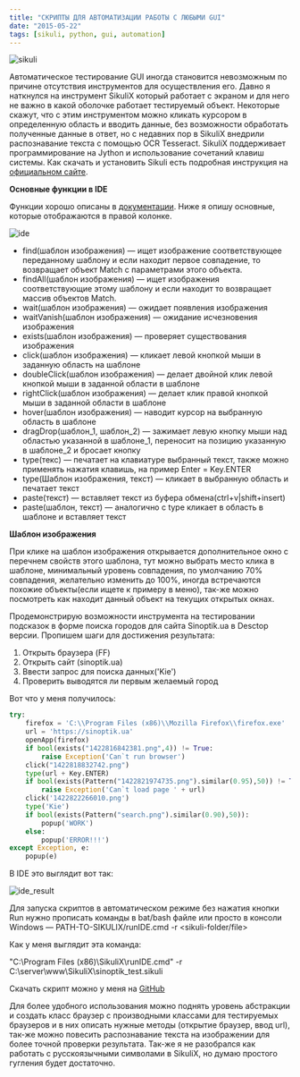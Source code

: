 ```yaml
---
title: "СКРИПТЫ ДЛЯ АВТОМАТИЗАЦИИ РАБОТЫ С ЛЮБЫМИ GUI"
date: "2015-05-22"
tags: [sikuli, python, gui, automation]
---
```


![sikuli](/img/sikuli.png)

Автоматическое тестирование GUI иногда становится невозможным по причине отсутствия инструментов для осуществления его. Давно я наткнулся на инструмент SikuliX который работает с экраном и для него не важно в какой оболочке работает тестируемый объект. Некоторые скажут, что с этим инструментом можно кликать курсором в определенную область и вводить данные, без возможности обработать полученные данные в ответ, но с недавних пор в SikuliX внедрили распознавание текста с помощью OCR Tesseract. SikuliX поддерживает программирование на Jython и использование сочетаний клавиш системы. Как скачать и установить Sikuli есть подробная инструкция на [официальном сайте](http://sikulix.com/quickstart/).

__Основные функции в IDE__

Функции хорошо описаны в [документации](http://doc.sikuli.org/). Ниже я опишу основные, которые отображаются в правой колонке.

![ide](/img/ide.png)

- find(шаблон изображения) — ищет изображение соответствующее переданному шаблону и если находит первое совпадение, то возвращает объект Match с параметрами этого объекта.
- findAll(шаблон изображения) — ищет изображения соответствующие этому шаблону и если находит то возвращает массив объектов Match.
- wait(шаблон изображения) — ожидает появления изображения
- waitVanish(шаблон изображения) — ожидание исчезновения изображения
- exists(шаблон изображения) — проверяет существования изображения
- click(шаблон изображения) — кликает левой кнопкой мыши в заданную область на шаблоне
- doubleClick(шаблон изображения) — делает двойной клик левой кнопкой мыши в заданной области в шаблоне
- rightClick(шаблон изображения) — делает клик правой кнопкой мыши в заданной области в шаблоне
- hover(шаблон изображения) — наводит курсор на выбранную область в шаблоне
- dragDrop(шаблон_1, шаблон_2) — зажимает левую кнопку мыши над областью указанной в шаблоне_1, переносит на позицию указанную в шаблоне_2 и бросает кнопку
- type(текс) — печатает на клавиатуре выбранный текст, также можно применять нажатия клавишь, на пример Enter = Key.ENTER
- type(Шаблон изображения, текст) — кликает в выбранную область и печатает текст
- paste(текст) — вставляет текст из буфера обмена(ctrl+v|shift+insert)
- paste(шаблон, текст) — аналогично с type кликает в область в шаблоне и вставляет текст

__Шаблон изображения__

При клике на шаблон изображения открывается дополнительное окно с перечнем свойств этого шаблона, тут можно выбрать место клика в шаблоне, минимальный уровень совпадения,
по умолчанию 70% совпадения, желательно изменить до 100%, иногда встречаются похожие объекты(если ищете к примеру в меню), так-же можно посмотреть как находит данный объект
на текущих открытых окнах.

Продемонстрирую возможности инструмента на тестировании подсказок в форме поиска городов для сайта Sinoptik.ua в Desctop версии.
Пропишем шаги для достижения результата:

1. Открыть браузера (FF)
2. Открыть сайт (sinoptik.ua)
3. Ввести запрос для поиска данных('Kie')
4. Проверить выводятся ли первым желаемый город

Вот что у меня получилось:

```python
try:
    firefox = 'C:\\Program Files (x86)\\Mozilla Firefox\\firefox.exe'
    url = 'https://sinoptik.ua'
    openApp(firefox)
    if bool(exists("1422816842381.png",4)) != True:
        raise Exception('Can`t run browser')
    click("1422818832742.png")
    type(url + Key.ENTER)
    if bool(exists(Pattern("1422821974735.png").similar(0.95),50)) != True:
        raise Exception('Can`t load page ' + url)
    click('1422822266010.png')
    type('Kie')
    if bool(exists(Pattern("search.png").similar(0.90),50)):
        popup('WORK')
    else:
        popup('ERROR!!!')
except Exception, e:
    popup(e)
```

В IDE это выглядит вот так:

![ide_result](/img/Screenshot_020215_010050_PM.jpg)

Для запуска скриптов в автоматическом режиме без нажатия кнопки Run нужно прописать команды в bat/bash файле или просто в консоли
Windows — PATH-TO-SIKULIX/runIDE.cmd -r <sikuli-folder/file>

Как у меня выглядит эта команда:

"C:\Program Files (x86)\SikuliX\runIDE.cmd" -r C:\server\www\SikuliX\sinoptik_test.sikuli

Скачать скрипт можно у меня на [GitHub](https://github.com/bpteam/SikuliX)

Для более удобного использования можно поднять уровень абстракции и создать класс браузер с производными классами для тестируемых браузеров и в них описать нужные методы
(открытие браузер, ввод url), так-же можно повесить распознавание текста на изображении для более точной проверки результата. Так-же я не разобрался как работать с русскоязычными
символами в SikuliX, но думаю простого гугления будет достаточно.